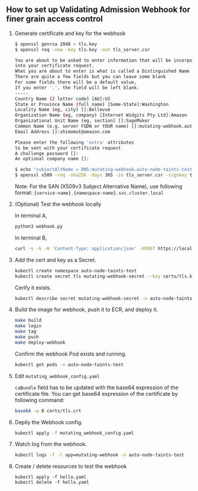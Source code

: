 ## How to set up Validating Admission Webhook for finer grain access control


1. Generate certificate and key for the webhook

    ``` bash
    $ openssl genrsa 2048 > tls.key
    $ openssl req -new -key tls.key -out tls_server.csr

    You are about to be asked to enter information that will be incorporated
    into your certificate request.
    What you are about to enter is what is called a Distinguished Name or a DN.
    There are quite a few fields but you can leave some blank
    For some fields there will be a default value,
    If you enter '.', the field will be left blank.
    -----
    Country Name (2 letter code) [AU]:US
    State or Province Name (full name) [Some-State]:Washington
    Locality Name (eg, city) []:Bellevue
    Organization Name (eg, company) [Internet Widgits Pty Ltd]:Amazon
    Organizational Unit Name (eg, section) []:SageMaker
    Common Name (e.g. server FQDN or YOUR name) []:mutating-webhook.auto-node-taints-test.svc.cluster.local
    Email Address []:shimomut@amazon.com

    Please enter the following 'extra' attributes
    to be sent with your certificate request
    A challenge password []:
    An optional company name []:

    $ echo "subjectAltName = DNS:mutating-webhook.auto-node-taints-test.svc, DNS:mutating-webhook.auto-node-taints-test.svc.cluster.local" > san.txt
    $ openssl x509 -req -sha256 -days 365 -in tls_server.csr -signkey tls.key -out tls.crt -extfile san.txt
    ```

    Note: For the SAN (X509v3 Subject Alternative Name), use following format: `{service-name}.{namespace-name}.svc.cluster.local`


1. (Optional) Test the webhook locally

    In terminal A,
    ``` bash
    python3 webhook.py
    ```

    In terminal B,
    ``` bash
    curl -s -k -H 'Content-Type: application/json' -XPOST https://localhost:8443/mutate -d @./sample-request.json
    ```

1. Add the cert and key as a Secret.

    ``` bash
    kubectl create namespace auto-node-taints-test
    kubectl create secret tls mutating-webhook-secret --key certs/tls.key --cert certs/tls.crt -n auto-node-taints-test
    ```

    Cerify it exists.

    ```bash
    kubectl describe secret mutating-webhook-secret -n auto-node-taints-test
    ```

1. Build the image for webhook, push it to ECR, and deploy it.

    ``` bash
    make build
    make login
    make tag
    make push
    make deploy-webhook
    ```

    Confirm the webhook Pod exists and running.

    ```bash
    kubectl get pods -n auto-node-taints-test
    ```


1. Edit `mutating_webhook_config.yaml`

    `caBundle` field has to be updated with the base64 expression of the certificate file. You can get base64 expression of the certificate by following command:

    ``` bash
    base64 -w 0 certs/tls.crt
    ```

1. Depliy the Webhook config.

    ``` bash
    kubectl apply -f mutating_webhook_config.yaml
    ```

1. Watch log from the webhook.

    ``` bash
    kubectl logs -f -l app=mutating-webhook -n auto-node-taints-test
    ```

1. Create / delete resources to test the webhook

    ```
	kubectl apply -f hello.yaml
	kubectl delete -f hello.yaml
    ```
